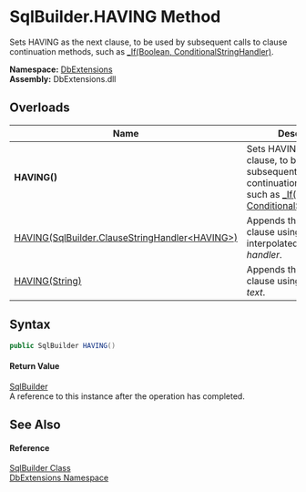SqlBuilder.HAVING Method
========================
Sets HAVING as the next clause, to be used by subsequent calls to clause continuation methods, such as [_If(Boolean, ConditionalStringHandler)][1].
  
**Namespace:** [DbExtensions][2]  
**Assembly:** DbExtensions.dll

Overloads
---------

| Name                                                   | Description                                                                                                                                         |
| ------------------------------------------------------ | --------------------------------------------------------------------------------------------------------------------------------------------------- |
| **HAVING()**                                           | Sets HAVING as the next clause, to be used by subsequent calls to clause continuation methods, such as [_If(Boolean, ConditionalStringHandler)][1]. |
| [HAVING(SqlBuilder.ClauseStringHandler&lt;HAVING>)][3] | Appends the HAVING clause using the provided interpolated string *handler*.                                                                         |
| [HAVING(String)][4]                                    | Appends the HAVING clause using the provided *text*.                                                                                                |


Syntax
------

```csharp
public SqlBuilder HAVING()
```

#### Return Value
[SqlBuilder][5]  
A reference to this instance after the operation has completed.

See Also
--------

#### Reference
[SqlBuilder Class][5]  
[DbExtensions Namespace][2]  

[1]: _If.md
[2]: ../README.md
[3]: HAVING_1.md
[4]: HAVING_2.md
[5]: README.md